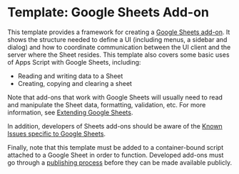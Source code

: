 Template: Google Sheets Add-on
==============================

This template provides a framework for creating a
[Google Sheets add-on](https://developers.google.com/apps-script/add-ons/).
It shows the structure needed to define a UI (including menus, a sidebar and
dialog) and how to coordinate communication between the UI client and the server
where the Sheet resides. This template also covers some basic uses of Apps
Script with Google Sheets, including:

* Reading and writing data to a Sheet
* Creating, copying and clearing a sheet

Note that add-ons that work with Google Sheets will usually need to
read and manipulate the Sheet data, formatting, validation, etc. For
more information, see
[Extending Google Sheets](https://developers.google.com/apps-script/guides/sheets).

In addition, developers of Sheets add-ons should be aware of the
[Known Issues specific to Google Sheets](https://developers.google.com/apps-script/migration/sheets).

Finally, note that this template must be added to a container-bound
script attached to a Google Sheet in order to function. Developed
add-ons must go through a
[publishing process](https://developers.google.com/apps-script/add-ons/publish)
before they can be made available publicly.

